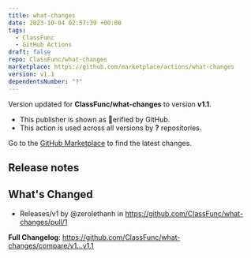 ```yaml
---
title: what-changes
date: 2023-10-04 02:57:39 +00:00
tags:
  - ClassFunc
  - GitHub Actions
draft: false
repo: ClassFunc/what-changes
marketplace: https://github.com/marketplace/actions/what-changes
version: v1.1
dependentsNumber: "?"
---
```



Version updated for **ClassFunc/what-changes** to version **v1.1**.
- This publisher is shown as erified by GitHub.
- This action is used across all versions by **?** repositories.

Go to the [GitHub Marketplace](https://github.com/marketplace/actions/what-changes) to find the latest changes.

## Release notes

## What's Changed
* Releases/v1 by @zerolethanh in https://github.com/ClassFunc/what-changes/pull/1


**Full Changelog**: https://github.com/ClassFunc/what-changes/compare/v1...v1.1
